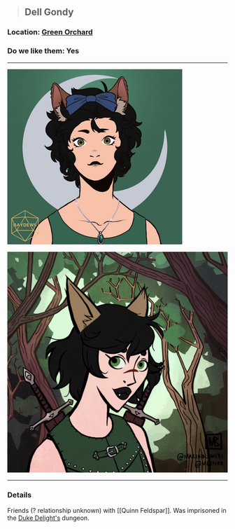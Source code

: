 >##  Dell Gondy

### Location: [Green Orchard](../../Locations/Green%20Orchard.md)

### Do we like them: Yes

***

![dell gondy](../../../Templates/images/npc-dell-gondy.png "catgirl")

![dell gondy 2](../../../Templates/images/npc-dell-gondy-2.png "catgirl 2.0")

***

### Details

Friends (? relationship unknown) with [[Quinn Feldspar]]. Was imprisoned in the [Duke Delight's](Duke%20Delight.md) dungeon.